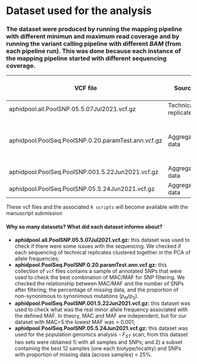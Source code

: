 # Dataset used for the analysis

### The dataset were produced by running the mapping pipeline with different minimun and maximum read coverage and by running the variant calling pipeline with different _BAM_ (from each pipeline run). This was done because each instance of the mapping pipeline started with different sequencing coverage.


|                                  VCF file                                               |            Source            |  # of Samples   |   Min_cov  | Max_cov  |  MAF    |  MAC                         | Missing franction | # of SNP variants |  Associated Script               |
|-------------------------------------------------------------------|-------------------------|-------------------|-------------|-------------|---------|-------------------------|---------------------|----------------------|--------------------------------|
|  aphidpool.all.PoolSNP.05.5.07Jul2021.vcf.gz                    |  Technical replicates  |        87              |        3        |       99%   |  0.05    |     5                            |  50%                     | 40,105                  |  check_replicates_pca.R     |
|  aphidpool.PoolSeq.PoolSNP.0.20.paramTest.ann.vcf.gz  | Aggregated data        |         21             |        4       |        99%   |  many   | 5, 10, 15, 20, 50, 10  |  50%                     | many values         |  exploratory_macmaf_pnps_missing.R |
|  aphidpool.PoolSeq.PoolSNP.001.5.22Jun2021.vcf.gz      | Aggregated data        |         21             |        4       |        99%   | 0.001    |      5                           |  50%                     |  344,524               |  poolfstat_poolsnp_mac_mac_limits.R |
|  aphidpool.PoolSeq.PoolSNP.05.5.24Jun2021.vcf.gz        | Aggregated data        |         21             |        4       |        99%   | 0.05      |      5                           |  50%                     |  262,866               |  poolfstat_poolsnp_analysis.R              |

These vcf files and the associated `R scripts` will become available with the manuscript submission

#### Why so many datasets? What did each dataset informe about?

- **aphidpool.all.PoolSNP.05.5.07Jul2021.vcf.gz:** this dataset was used to check if there were some issues with the sequencing. We checked if each sequencing of technical replicates clustered together in the PCA of allele frequencies;
- **aphidpool.PoolSeq.PoolSNP.0.20.paramTest.ann.vcf.gz:** this collection of  `vcf` files contains a sample of annotated SNPs that were used to check the best combination of MAC/MAF for SNP filtering. We checked the relationship between MAC/MAF and the number of SNPs after filtering, the percentage of missing data, and the proportion of non-synonimous to synonimous mutations ($p_N/p_S$).
- **aphidpool.PoolSeq.PoolSNP.001.5.22Jun2021.vcf.gz:** this dataset was used to check what was the real minor allele frequency associated with the defined MAF. In theory, MAC and MAF are independent, but for our dataset with MAC=5 the lowest MAF was  > 0.001;
- **aphidpool.PoolSeq.PoolSNP.05.5.24Jun2021.vcf.gz:** this dataset was used for the population genomics analysis - $F_{ST}$ scan; from this dataset two sets were obtained 1) with all samples and SNPs; and 2) a subset containing the best 12 samples (one each biotype/locality) and SNPs with proportion of missing data (across samples) < 25%.



